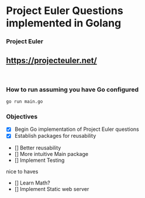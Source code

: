 # Project Euler Questions implemented in Golang

### Project Euler
## https://projecteuler.net/

<br>

### How to run assuming you have Go configured
```bash
go run main.go
```

### Objectives

- [x] Begin Go implementation of Project Euler questions
- [x] Establish packages for reusability
- [] Better reusability
- [] More intuitive Main package
- [] Implement Testing

 nice to haves
- [] Learn Math?
- [] Implement Static web server

